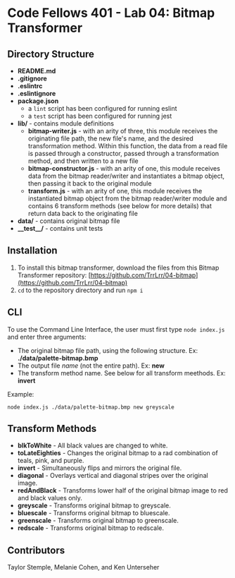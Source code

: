 # Code Fellows 401 - Lab 04: Bitmap Transformer

## Directory Structure
* **README.md**
* **.gitignore**
* **.eslintrc**
* **.eslintignore**
* **package.json**
  * a `lint` script has been configured for running eslint
  * a `test` script has been configured for running jest
* **lib/** - contains module definitions
  * **bitmap-writer.js** - with an arity of three, this module receives the originating file path, the new file's name, and the desired transformation method. Within this function, the data from a read file is passed through a constructor, passed through a transformation method, and then written to a new file
  * **bitmap-constructor.js** - with an arity of one, this module receives data from the bitmap reader/writer and instantiates a bitmap object, then passing it back to the original module
  * **transform.js** - with an arity of one, this module receives the instantiated bitmap object from the bitmap reader/writer module and contains 6 transform methods (see below for more details) that return data back to the originating file
* **data/** - contains original bitmap file
* **\_\_test\_\_/** - contains unit tests

## Installation
1. To install this bitmap transformer, download the files from this Bitmap Transformer repository: [https://github.com/TrrLrr/04-bitmap](https://github.com/TrrLrr/04-bitmap)
2. `cd` to the repository directory and run `npm i`

## CLI
To use the Command Line Interface, the user must first type `node index.js` and enter three arguments:
* The original bitmap file path, using the following structure. Ex: **./data/palette-bitmap.bmp**
* The output file _name_ (not the entire path). Ex: **new**
* The transform method name. See below for all transform meethods. Ex: **invert**

Example:
```
node index.js ./data/palette-bitmap.bmp new greyscale
```

## Transform Methods
* **blkToWhite** - All black values are changed to white.
* **toLateEighties** - Changes the original bitmap to a rad combination of teals, pink, and purple.
* **invert** - Simultaneously flips and mirrors the original file.
* **diagonal** - Overlays vertical and diagonal stripes over the original image. 
* **redAndBlack** - Transforms lower half of the original bitmap image to red and black values only.
* **greyscale** - Transforms original bitmap to greyscale.
* **bluescale** - Transforms original bitmap to bluescale.
* **greenscale** - Transforms original bitmap to greenscale.
* **redscale** - Transforms original bitmap to redscale.

## Contributors
Taylor Stemple, Melanie Cohen, and Ken Unterseher
